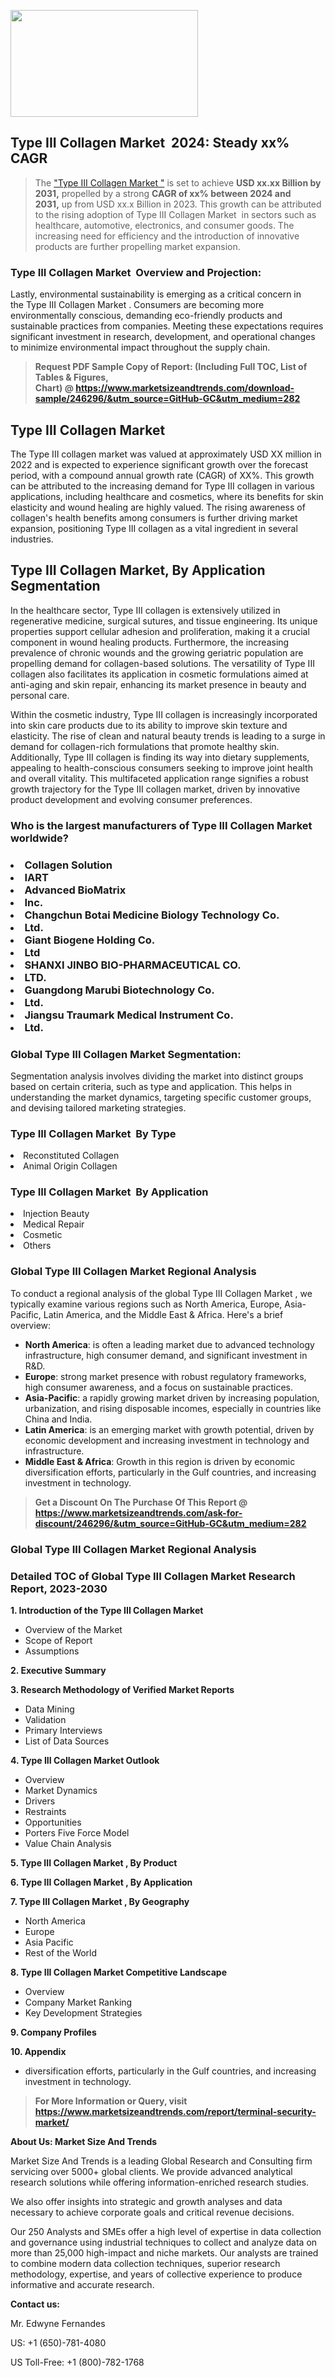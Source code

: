 <p><img class="alignnone size-medium wp-image-20088" src="https://ffe5etoiles.com/wp-content/uploads/2024/12/MST1-300x171.png" alt="" width="300" height="171" /></p><h2 id="ember46" class="ember-view reader-text-block__heading-2">Type III Collagen Market &nbsp;2024: Steady&nbsp;xx% CAGR</h2><blockquote id="ember47" class="ember-view reader-text-block__blockquote">The&nbsp;<a class="app-aware-link " href="https://www.marketsizeandtrends.com/download-sample/246296/&utm_source=GitHub-GC&utm_medium=282" target="_blank" data-test-app-aware-link="">"Type III Collagen Market "</a>&nbsp;is set to achieve&nbsp;<strong>USD&nbsp;xx.xx&nbsp;Billion by 2031,</strong>&nbsp;propelled by a strong&nbsp;<strong>CAGR of&nbsp;xx% between 2024 and 2031,</strong>&nbsp;up from USD xx.x Billion in 2023. This growth can be attributed to the rising adoption of&nbsp;Type III Collagen Market &nbsp;in sectors such as healthcare, automotive, electronics, and consumer goods. The increasing need for efficiency and the introduction of innovative products are further propelling market expansion.</blockquote><h3 id="ember48" class="ember-view reader-text-block__heading-3">Type III Collagen Market &nbsp;Overview and Projection:</h3><p id="ember49" class="ember-view reader-text-block__paragraph">Lastly, environmental sustainability is emerging as a critical concern in the&nbsp;Type III Collagen Market . Consumers are becoming more environmentally conscious, demanding eco-friendly products and sustainable practices from companies. Meeting these expectations requires significant investment in research, development, and operational changes to minimize environmental impact throughout the supply chain.</p><blockquote id="ember50" class="ember-view reader-text-block__blockquote"><strong>Request PDF Sample Copy of Report: (Including Full TOC, List of Tables &amp; Figures, Chart)&nbsp;@&nbsp;<strong><a href="https://www.marketsizeandtrends.com/download-sample/246296/&utm_source=GitHub-GC&utm_medium=282" target="_blank">https://www.marketsizeandtrends.com/download-sample/246296/&utm_source=GitHub-GC&utm_medium=282</a></strong></strong></blockquote><h3 class=""> <h2>Type III Collagen Market</h2><p>The Type III collagen market was valued at approximately USD XX million in 2022 and is expected to experience significant growth over the forecast period, with a compound annual growth rate (CAGR) of XX%. This growth can be attributed to the increasing demand for Type III collagen in various applications, including healthcare and cosmetics, where its benefits for skin elasticity and wound healing are highly valued. The rising awareness of collagen's health benefits among consumers is further driving market expansion, positioning Type III collagen as a vital ingredient in several industries.</p><h2>Type III Collagen Market, By Application Segmentation</h2><p>In the healthcare sector, Type III collagen is extensively utilized in regenerative medicine, surgical sutures, and tissue engineering. Its unique properties support cellular adhesion and proliferation, making it a crucial component in wound healing products. Furthermore, the increasing prevalence of chronic wounds and the growing geriatric population are propelling demand for collagen-based solutions. The versatility of Type III collagen also facilitates its application in cosmetic formulations aimed at anti-aging and skin repair, enhancing its market presence in beauty and personal care.</p><p>Within the cosmetic industry, Type III collagen is increasingly incorporated into skin care products due to its ability to improve skin texture and elasticity. The rise of clean and natural beauty trends is leading to a surge in demand for collagen-rich formulations that promote healthy skin. Additionally, Type III collagen is finding its way into dietary supplements, appealing to health-conscious consumers seeking to improve joint health and overall vitality. This multifaceted application range signifies a robust growth trajectory for the Type III collagen market, driven by innovative product development and evolving consumer preferences.</p></h3><h3 id="" class="">Who is the largest manufacturers of&nbsp;Type III Collagen Market worldwide?</h3><h3 class=""></Li><Li>Collagen Solution</Li><Li> IART</Li><Li> Advanced BioMatrix</Li><Li> Inc.</Li><Li> Changchun Botai Medicine Biology Technology Co.</Li><Li> Ltd.</Li><Li> Giant Biogene Holding Co.</Li><Li> Ltd</Li><Li> SHANXI JINBO BIO-PHARMACEUTICAL CO.</Li><Li> LTD.</Li><Li> Guangdong Marubi Biotechnology Co.</Li><Li>Ltd.</Li><Li> Jiangsu Traumark Medical Instrument Co.</Li><Li> Ltd.</h3><h3 id="ember53" class="ember-view reader-text-block__heading-3">Global&nbsp;Type III Collagen Market Segmentation:</h3><p id="ember54" class="ember-view reader-text-block__paragraph">Segmentation analysis involves dividing the market into distinct groups based on certain criteria, such as type and application. This helps in understanding the market dynamics, targeting specific customer groups, and devising tailored marketing strategies.</p><h3 id="" class="">Type III Collagen Market &nbsp;By Type</h3><p></Li><Li>Reconstituted Collagen</Li><Li> Animal Origin Collagen</p><h3 id="" class="">Type III Collagen Market &nbsp;By Application</h3><p class=""></Li><Li>Injection Beauty</Li><Li> Medical Repair</Li><Li> Cosmetic</Li><Li> Others</p><h3 id="ember62" class="ember-view reader-text-block__heading-3">Global Type III Collagen Market Regional Analysis</h3><p id="ember63" class="ember-view reader-text-block__paragraph">To conduct a regional analysis of the global Type III Collagen Market , we typically examine various regions such as North America, Europe, Asia-Pacific, Latin America, and the Middle East &amp; Africa. Here's a brief overview:</p><ul><li><strong>North America</strong>: is often a leading market due to advanced technology infrastructure, high consumer demand, and significant investment in R&amp;D.</li><li><strong>Europe</strong>: strong market presence with robust regulatory frameworks, high consumer awareness, and a focus on sustainable practices.</li><li><strong>Asia-Pacific</strong>: a rapidly growing market driven by increasing population, urbanization, and rising disposable incomes, especially in countries like China and India.</li><li><strong>Latin America</strong>: is an emerging market with growth potential, driven by economic development and increasing investment in technology and infrastructure.</li><li><strong>Middle East &amp; Africa</strong>: Growth in this region is driven by economic diversification efforts, particularly in the Gulf countries, and increasing investment in technology.</li></ul><blockquote id="ember61" class="ember-view reader-text-block__blockquote"><strong>Get a Discount On The Purchase Of This Report @ <strong><a href="https://html-cleaner.com/" target="">https://www.marketsizeandtrends.com/ask-for-discount/246296/&utm_source=GitHub-GC&utm_medium=282</a></strong></strong></blockquote><h3 id="ember62" class="ember-view reader-text-block__heading-3">Global Type III Collagen Market Regional Analysis</h3><h3 id="" class="">Detailed TOC of Global Type III Collagen Market Research Report, 2023-2030</h3><p id="" class=""><strong>1. Introduction of the Type III Collagen Market </strong></p><ul><li>Overview of the Market</li><li>Scope of Report</li><li>Assumptions</li></ul><p id="" class=""><strong>2. Executive Summary</strong></p><p id="" class=""><strong>3. Research Methodology of Verified Market Reports</strong></p><ul><li>Data Mining</li><li>Validation</li><li>Primary Interviews</li><li>List of Data Sources</li></ul><p id="" class=""><strong>4. Type III Collagen Market Outlook</strong></p><ul><li>Overview</li><li>Market Dynamics</li><li>Drivers</li><li>Restraints</li><li>Opportunities</li><li>Porters Five Force Model</li><li>Value Chain Analysis</li></ul><p id="" class=""><strong>5. Type III Collagen Market , By Product</strong></p><p id="" class=""><strong>6. Type III Collagen Market , By Application</strong></p><p id="" class=""><strong>7. Type III Collagen Market , By Geography</strong></p><ul><li>North America</li><li>Europe</li><li>Asia Pacific</li><li>Rest of the World</li></ul><p id="" class=""><strong>8. Type III Collagen Market Competitive Landscape</strong></p><ul><li>Overview</li><li>Company Market Ranking</li><li>Key Development Strategies</li></ul><p id="" class=""><strong>9. Company Profiles</strong></p><p id="" class=""><strong>10. Appendix</strong></p><ul><li>diversification efforts, particularly in the Gulf countries, and increasing investment in technology.</li></ul><blockquote id="ember65" class="ember-view reader-text-block__blockquote"><strong>For More Information or Query, visit <strong><strong><a href="https://html-cleaner.com/" target="">https://www.marketsizeandtrends.com/report/terminal-security-market/</a></strong></strong></strong></blockquote><p id="" class=""><strong>About Us: Market Size And Trends</strong></p><p id="" class="">Market Size And Trends is a leading Global Research and Consulting firm servicing over 5000+ global clients. We provide advanced analytical research solutions while offering information-enriched research studies.</p><p id="" class="">We also offer insights into strategic and growth analyses and data necessary to achieve corporate goals and critical revenue decisions.</p><p id="" class="">Our 250 Analysts and SMEs offer a high level of expertise in data collection and governance using industrial techniques to collect and analyze data on more than 25,000 high-impact and niche markets. Our analysts are trained to combine modern data collection techniques, superior research methodology, expertise, and years of collective experience to produce informative and accurate research.</p><p id="" class=""><strong>Contact us:</strong></p><p id="" class="">Mr. Edwyne Fernandes</p><p id="" class="">US: +1 (650)-781-4080</p><p id="" class="">US Toll-Free: +1 (800)-782-1768</p>
